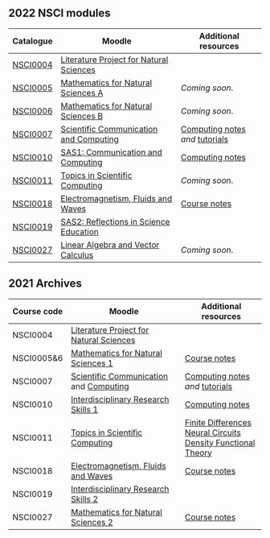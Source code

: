 ## 2022 NSCI modules

| Catalogue      | Moodle | Additional resources |
| ----------- | ----------- |  ----------- |
| [NSCI0004](https://www.ucl.ac.uk/module-catalogue/modules/literature-project-for-natural-sciences-bscmsci-programme-NSCI0004)    | [Literature Project for Natural Sciences](https://moodle.ucl.ac.uk/course/view.php?id=25822)| |
| [NSCI0005](https://www.ucl.ac.uk/module-catalogue/modules/mathematics-for-natural-sciences-a-NSCI0005)      | [Mathematics for Natural Sciences A](https://moodle.ucl.ac.uk/course/view.php?id=26023) | _Coming soon_.|
| [NSCI0006](https://www.ucl.ac.uk/module-catalogue/modules/mathematics-for-natural-sciences-b-NSCI0006)      | [Mathematics for Natural Sciences B](https://moodle.ucl.ac.uk/course/view.php?id=26711) | _Coming soon_.|
| [NSCI0007](https://www.ucl.ac.uk/module-catalogue/modules/scientific-communication-and-computing-NSCI0007)      | [Scientific Communication and Computing](https://moodle.ucl.ac.uk/course/view.php?id=27796) |[Computing notes](https://uclnatsci.github.io/Scientific-Computing/intro.html) *and* [tutorials](https://uclnatsci.github.io/Scientific-Computing-Tutorials.html)|
| [NSCI0010](https://www.ucl.ac.uk/module-catalogue/modules/science-and-society-1-communication-and-computing-NSCI0010)      | [SAS1: Communication and Computing](https://moodle.ucl.ac.uk/course/view.php?id=28704) |[Computing notes](https://uclnatsci.github.io/Interdisciplinary-Research-Skills)|
| [NSCI0011](https://www.ucl.ac.uk/module-catalogue/modules/topics-in-scientific-computing-NSCI0011)      | [Topics in Scientific Computing](https://moodle.ucl.ac.uk/course/view.php?id=27797) | _Coming soon_.|
| [NSCI0018](https://www.ucl.ac.uk/module-catalogue/modules/electromagnetism-fluids-and-waves-NSCI0018)       | [Electromagnetism, Fluids and Waves](https://moodle.ucl.ac.uk/course/view.php?id=28703) | [Course notes](https://uclnatsci.github.io/Electromagnetism-Fluids-and-Waves/intro.html)|
| [NSCI0019](https://www.ucl.ac.uk/module-catalogue/modules/science-and-society-2-reflections-in-science-education-NSCI0019)| [SAS2: Reflections in Science Education](https://moodle.ucl.ac.uk/course/view.php?id=28705) | |
| [NSCI0027](https://www.ucl.ac.uk/module-catalogue/modules/linear-algebra-and-vector-calculus-NSCI0027)      | [Linear Algebra and Vector Calculus](https://moodle.ucl.ac.uk/course/view.php?id=26022) | _Coming soon_.|


## 2021 Archives

| Course code      | Moodle | Additional resources |
| ----------- | ----------- |  ----------- |
| NSCI0004 | [Literature Project for Natural Sciences](https://moodle.ucl.ac.uk/course/view.php?id=23115)| |
| NSCI0005&6 | [Mathematics for Natural Sciences 1](https://moodle.ucl.ac.uk/course/view.php?id=10674) | [Course notes](https://uclnatsci.github.io/2021/Mathematics-for-Natural-Sciences/intro.html)|
| NSCI0007 | [Scientific Communication](https://moodle.ucl.ac.uk/course/view.php?id=25254) and [Computing](https://moodle.ucl.ac.uk/course/view.php?id=25255) |[Computing notes](https://uclnatsci.github.io/Scientific-Computing/intro.html) *and* [tutorials](https://uclnatsci.github.io/Scientific-Computing-Tutorials.html)|
| NSCI0010  | [Interdisciplinary Research Skills 1](https://moodle.ucl.ac.uk/course/view.php?id=23151) |[Computing notes](https://uclnatsci.github.io/Interdisciplinary-Research-Skills)|
| NSCI0011  | [Topics in Scientific Computing](https://moodle.ucl.ac.uk/course/view.php?id=23907) | [Finite Differences](https://uclnatsci.github.io/Finite-Differences/intro.html) <br> [Neural Circuits](https://uclnatsci.github.io/Neural-Circuits/intro.html) <br> [Density Functional Theory](https://uclnatsci.github.io/DFT/intro.html)|
| NSCI0018 | [Electromagnetism, Fluids and Waves](https://moodle.ucl.ac.uk/course/view.php?id=24046) | [Course notes](https://uclnatsci.github.io/Electromagnetism-Fluids-and-Waves/intro.html)|
| NSCI0019 | [Interdisciplinary Research Skills 2](https://moodle.ucl.ac.uk/course/view.php?id=23152) | |
| NSCI0027 | [Mathematics for Natural Sciences 2](https://moodle.ucl.ac.uk/course/view.php?id=24405)| [Course notes](https://uclnatsci.github.io/2021/Mathematics-for-Natural-Sciences-2/intro.html)|


